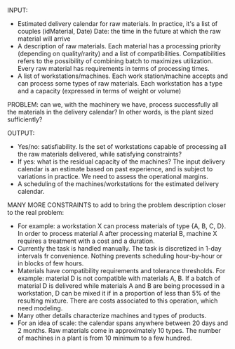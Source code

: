 INPUT: 
- Estimated delivery calendar for raw materials. In practice, it's a list of couples (idMaterial, Date)
Date: the time in the future at which the raw material will arrive
- A description of raw materials. Each material has a processing priority (depending on quality/rarity) and a list of compatibilities. Compatibilities refers to the possibility of combining batch to maximizes utilization. Every raw material has requirements in terms of processing times. 
- A list of workstations/machines. Each work station/machine accepts and can process some types of raw materials. Each workstation has a type and a capacity (expressed in terms of weight or volume)

PROBLEM: can we, with the machinery we have, process successfully all the materials in the delivery calendar? In other words, is the plant sized sufficiently?

OUTPUT:
- Yes/no: satisfiability. Is the set of workstations capable of processing all the raw materials delivered, while satisfying constraints? 
- If yes: what is the residual capacity of the machines? The input delivery calendar is an estimate based on past experience, and is subject to variations in practice. We need to assess the operational margins. 
- A scheduling of the machines/workstations for the estimated delivery calendar. 

MANY MORE CONSTRAINTS to add to bring the problem description closer to the real problem:

- For example: a workstation X can process materials of type {A, B, C, D}. In order to process material A after processing material B, machine X requires a treatment with a cost and a duration.  
- Currently the task is handled manually. The task is discretized in 1-day intervals fr convenience. Nothing prevents scheduling hour-by-hour or in blocks of few hours. 
- Materials have compatibility requirements and tolerance thresholds. For example: material D is not compatible with materials A, B. If a batch of material D is delivered while materials A and B are being processed in a workstation, D can be mixed it if in a proportion of less than 5\% of the resulting mixture. There are costs associated to this operation, which need modeling. 
- Many other details characterize machines and types of products.  
- For an idea of scale: the calendar spans anywhere between 20 days and 2 months. Raw materials come in approximately 10 types. The number of machines in a plant is from 10 minimum to a few hundred.
